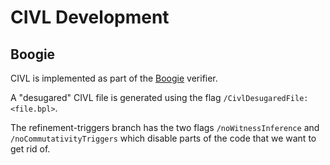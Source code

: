 # CIVL Development

## Boogie

CIVL is implemented as part of the
[Boogie](https://github.com/boogie-org/boogie) verifier.

A "desugared" CIVL file is generated using the flag
`/CivlDesugaredFile:<file.bpl>`.

The refinement-triggers branch has the two flags `/noWitnessInference` and
`/noCommutativityTriggers` which disable parts of the code that we want to get
rid of.
